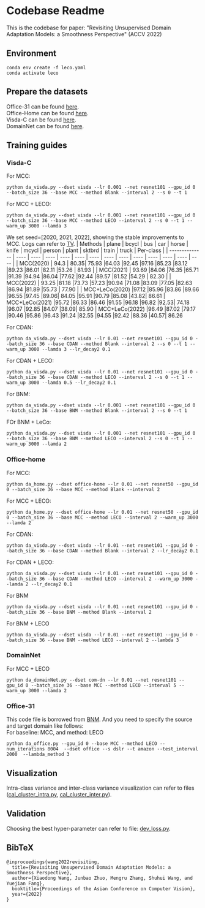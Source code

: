 # Codebase Readme
This is the codebase for paper: "Revisiting Unsupervised Domain Adaptation Models: a Smoothness Perspective" (ACCV 2022)

## Environment
```
conda env create -f leco.yaml
conda activate leco
```

## Prepare the datasets
Office-31 can be found [here](https://paperswithcode.com/dataset/office-31).  
Office-Home can be found [here](https://www.hemanthdv.org/officeHomeDataset.html).   
Visda-C can be found [here](https://github.com/VisionLearningGroup/taskcv-2017-public).     
DomainNet can be found [here](http://ai.bu.edu/M3SDA/).

## Training guides

### Visda-C
For MCC:
```
python da_visda.py --dset visda --lr 0.001 --net resnet101 --gpu_id 0 --batch_size 36 --base MCC --method Blank --interval 2 --s 0 --t 1
```
For MCC + LECO:
```
python da_visda.py --dset visda --lr 0.001 --net resnet101 --gpu_id 0 --batch_size 36 --base MCC --method LECO --interval 2 --s 0 --t 1 --warm_up 3000 --lamda 3
```
We set seed=[2020, 2021, 2022], showing the stable improvements to MCC. Logs can refer to [TV](./log/uda/visda/TV/).
| Methods        | plane | bcycl | bus | car | horse | knife | mcycl | person | plant | sktbrd | train | truck | Per-class |
| -------------- | ---- | ---- | ---- | ---- | ---- | ---- | ---- | ---- | ---- | ---- | ---- | ---- | ---- |
| MCC(2020) | 94.3 | 80.35| 75.93 |64.03 |92.45 |97.16 |85.23 |83.12 |89.23 |86.01 |82.11 |53.26 | 81.93 |
| MCC(2021) | 93.69 |84.06 |76.35 |65.71 |91.39 |94.94 |86.04 |77.62 |92.44 |89.57 |81.52 |54.29 | 82.30 |
| MCC(2022)  | 93.25 |81.18 |73.73 |57.23 |90.94 |71.08 |83.09 |77.05 |82.63 |86.94 |81.89 |55.73 | 77.90 |
| MCC+LeCo(2020) |97.12 |85.96 |83.86 |89.66 |96.55 |97.45 |89.06| 84.05 |95.91 |90.79 |85.08 |43.82| 86.61
| MCC+LeCo(2021) |95.72 |86.33 |86.46 |91.55 |96.18 |96.82 |92.53| 74.18 |96.07 |92.85 |84.07 |38.09| 85.90
| MCC+LeCo(2022) |96.49 |87.02 |79.17 |90.46 |95.86 |96.43 |91.24 |82.55 |94.55 |92.42 |88.36 |40.57| 86.26

For CDAN:
```
python da_visda.py --dset visda --lr 0.01 --net resnet101 --gpu_id 0 --batch_size 36 --base CDAN --method Blank --interval 2 --s 0 --t 1 --warm_up 3000 --lamda 3 --lr_decay2 0.1
```
For CDAN + LECO:
```
python da_visda.py --dset visda --lr 0.01 --net resnet101 --gpu_id 0 --batch_size 36 --base CDAN --method LECO --interval 2 --s 0 --t 1 --warm_up 3000 --lamda 0.5 --lr_decay2 0.1
```
For BNM:
```
python da_visda.py --dset visda --lr 0.001 --net resnet101 --gpu_id 0 --batch_size 36 --base BNM --method Blank --interval 2 --s 0 --t 1
```
FOr BNM + LeCo:
```
python da_visda.py --dset visda --lr 0.001 --net resnet101 --gpu_id 0 --batch_size 36 --base BNM --method LECO --interval 2 --s 0 --t 1 --warm_up 3000 --lamda 2
```

### Office-home
For MCC:
```
python da_home.py --dset office-home --lr 0.01 --net resnet50 --gpu_id 0 --batch_size 36 --base MCC --method Blank --interval 2
```
For MCC + LECO:
```
python da_home.py --dset office-home --lr 0.01 --net resnet50 --gpu_id 0 --batch_size 36 --base MCC --method LECO --interval 2 --warm_up 3000 --lamda 2
```
For CDAN:
```
python da_visda.py --dset visda --lr 0.01 --net resnet101 --gpu_id 0 --batch_size 36 --base CDAN --method Blank --interval 2 --lr_decay2 0.1
```
For CDAN + LECO:
```
python da_visda.py --dset visda --lr 0.01 --net resnet101 --gpu_id 0 --batch_size 36 --base CDAN --method LECO --interval 2 --warm_up 3000 --lamda 2 --lr_decay2 0.1
```
For BNM
```
python da_visda.py --dset visda --lr 0.01 --net resnet101 --gpu_id 0 --batch_size 36 --base BNM --method Blank --interval 2
```
For BNM + LECO
```
python da_visda.py --dset visda --lr 0.01 --net resnet101 --gpu_id 0 --batch_size 36 --base BNM --method LECO --interval 2 --lambda 3
```


### DomainNet
For MCC + LECO
```
python da_domainNet.py --dset com-dn --lr 0.01 --net resnet101 --gpu_id 0 --batch_size 36 --base MCC --method LECO --interval 5 --warm_up 3000 --lamda 2
```
### Office-31
This code file is borrowed from [BNM](https://github.com/cuishuhao/BNM). And you need to specify the source and target domain like follows:  
For baseline: MCC, and method: LECO
```
python da_office.py --gpu_id 0 --base MCC --method LECO --num_iterations 8004  --dset office --s dslr --t amazon --test_interval 2000  --lambda_method 3
```

## Visualization
Intra-class variance and inter-class variance visualization can refer to files ([cal_cluster_intra.py](./tool/cal_cluster_intra.py), [cal_cluster_inter.py](./tool/cal_cluster_inter.py)).

## Validation
Choosing the best hyper-parameter can refer to file: [dev_loss.py](./tool/dev_loss.py).

## BibTeX
```
@inproceedings{wang2022revisiting,
  title={Revisiting Unsupervised Domain Adaptation Models: a Smoothness Perspective},
  author={Xiaodong Wang, Junbao Zhuo, Mengru Zhang, Shuhui Wang, and Yuejian Fang},
  booktitle={Proceedings of the Asian Conference on Computer Vision},
  year={2022}
}
```
